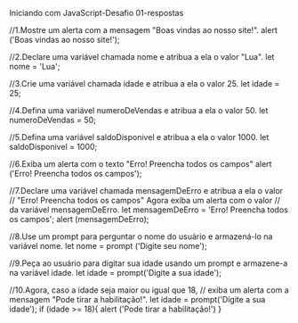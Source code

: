 Iniciando com JavaScript-Desafio 01-respostas

//1.Mostre um alerta com a mensagem "Boas vindas ao nosso site!".
alert ('Boas vindas ao nosso site!');

//2.Declare uma variável chamada nome e atribua a ela o valor "Lua".
let nome = 'Lua';

//3.Crie uma variável chamada idade e atribua a ela o valor 25.
let idade = 25;

//4.Defina uma variável numeroDeVendas e atribua a ela o valor 50.
let numeroDeVendas = 50;

//5.Defina uma variável saldoDisponivel e atribua a ela o valor 1000.
let saldoDisponivel = 1000;

//6.Exiba um alerta com o texto "Erro! Preencha todos os campos"
alert ('Erro! Preencha todos os campos');

//7.Declare uma variável chamada mensagemDeErro e atribua a ela o valor
//  "Erro! Preencha todos os campos" Agora exiba um alerta com o valor 
// da variável mensagemDeErro.
let mensagemDeErro = 'Erro! Preencha todos os campos';
alert (mensagemDeErro);

//8.Use um prompt para perguntar o nome do usuário e armazená-lo na variável nome.
let nome = prompt ('Digite seu nome');

//9.Peça ao usuário para digitar sua idade usando um prompt e armazene-a na variável idade.
let idade = prompt('Digite a sua idade');

//10.Agora, caso a idade seja maior ou igual que 18, 
// exiba um alerta com a mensagem "Pode tirar a habilitação!".
let idade = prompt('Digite a sua idade');
if (idade >= 18){
    alert ('Pode tirar a habilitação!')
}
